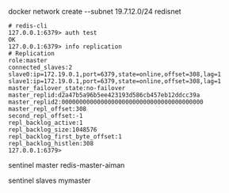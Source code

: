 docker network create --subnet 19.7.12.0/24 redisnet

```shell
# redis-cli
127.0.0.1:6379> auth test
OK
127.0.0.1:6379> info replication
# Replication
role:master
connected_slaves:2
slave0:ip=172.19.0.1,port=6379,state=online,offset=308,lag=1
slave1:ip=172.19.0.1,port=6379,state=online,offset=308,lag=1
master_failover_state:no-failover
master_replid:d2a47b5a96b5ee423193d586cb457eb12ddcc39a
master_replid2:0000000000000000000000000000000000000000
master_repl_offset:308
second_repl_offset:-1
repl_backlog_active:1
repl_backlog_size:1048576
repl_backlog_first_byte_offset:1
repl_backlog_histlen:308
127.0.0.1:6379> 
```



sentinel master redis-master-aiman

sentinel slaves mymaster